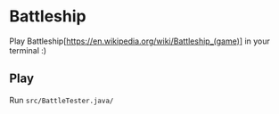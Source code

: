# Battleship
Play Battleship[https://en.wikipedia.org/wiki/Battleship_(game)] in your terminal :)

## Play
Run `src/BattleTester.java/`
